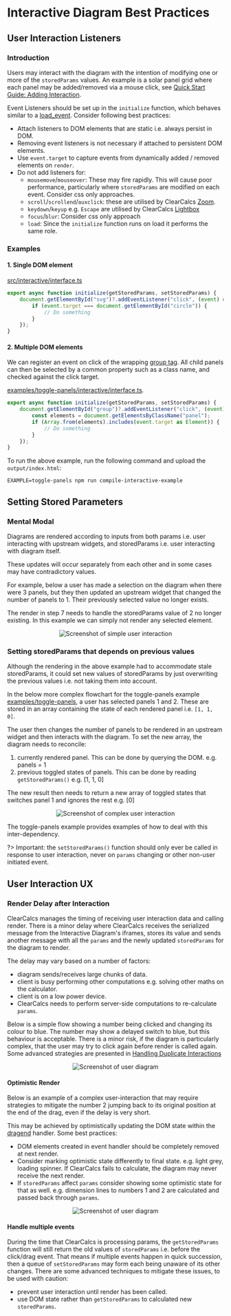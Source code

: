 # Interactive Diagram Best Practices

## User Interaction Listeners

### Introduction

Users may interact with the diagram with the intention of modifying one or more of the `storedParams` values. An example is a solar panel grid where each panel may be added/removed via a mouse click, see [Quick Start Guide: Adding Interaction](/quick-start-guide?id=adding-interaction "Adding Interaction").

Event Listeners should be set up in the `initialize` function, which behaves similar to a [load_event](https://developer.mozilla.org/en-US/docs/Web/API/Window/load_event). Consider following best practices:

-   Attach listeners to DOM elements that are static i.e. always persist in DOM.
-   Removing event listeners is not necessary if attached to persistent DOM elements.
-   Use `event.target` to capture events from dynamically added / removed elements on `render`.
-   Do not add listeners for:
    -   `mousemove`/`mouseover`: These may fire rapidly. This will cause poor performance, particularly where `storedParams` are modified on each event. Consider css only approaches.
    -   `scroll`/`scrollend`/`auxclick`: these are utilised by ClearCalcs [Zoom](/global-capabilities?id=zoom-amp-pan).
    -   `keydown`/`keyup` e.g. `Escape` are utilised by ClearCalcs [Lightbox](/global-capabilities?id=lightbox)
    -   `focus`/`blur`: Consider css only approach
    -   `load`: Since the `initialize` function runs on load it performs the same role.

### Examples

#### 1. Single DOM element

[src/interactive/interface.ts](https://github.com/ClearCalcs/custom-diagram-boilerplate/blob/main/src/interactive/interface.ts#L7)

```javascript
export async function initialize(getStoredParams, setStoredParams) {
    document.getElementById("svg")?.addEventListener("click", (event) => {
        if (event.target === document.getElementById("circle")) {
            // Do something
        }
    });
}
```

#### 2. Multiple DOM elements

We can register an event on click of the wrapping [group tag](https://github.com/ClearCalcs/custom-diagram-boilerplate/blob/main/examples/toggle-panels/interactive/main.html#L10). All child panels can then be selected by a common property such as a class name, and checked against the click target.

[examples/toggle-panels/interactive/interface.ts](https://github.com/ClearCalcs/custom-diagram-boilerplate/blob/main/examples/toggle-panels/interactive/interface.ts).

```javascript
export async function initialize(getStoredParams, setStoredParams) {
    document.getElementById("group")?.addEventListener("click", (event) => {
        const elements = document.getElementsByClassName("panel");
        if (Array.from(elements).includes(event.target as Element)) {
            // Do something
        }
    });
}
```

To run the above example, run the following command and upload the `output/index.html`:

```
EXAMPLE=toggle-panels npm run compile-interactive-example
```

## Setting Stored Parameters

### Mental Modal

Diagrams are rendered according to inputs from both params i.e. user interacting with upstream widgets, and storedParams i.e. user interacting with diagram itself.

These updates will occur separately from each other and in some cases may have contradictory values.

For example, below a user has made a selection on the diagram when there were 3 panels, but they then updated an upstream widget that changed the number of panels to 1. Their previously selected value no longer exists.

The render in step 7 needs to handle the storedParams value of 2 no longer existing. In this example we can simply not render any selected element.

<div style="text-align: center;">

![Screenshot of simple user interaction](_media/interactive-diagram-best-practices/user-interaction-simple-flowchart.jpg)

</div>

### Setting storedParams that depends on previous values

Although the rendering in the above example had to accommodate stale storedParams, it could set new values of storedParams by just overwriting the previous values i.e. not taking them into account.

In the below more complex flowchart for the toggle-panels example [examples/toggle-panels](https://github.com/ClearCalcs/custom-diagram-boilerplate/blob/main/examples/toggle-panels), a user has selected panels 1 and 2. These are stored in an array containing the state of each rendered panel i.e. `[1, 1, 0]`.

The user then changes the number of panels to be rendered in an upstream widget and then interacts with the diagram. To set the new array, the diagram needs to reconcile:

1. currently rendered panel. This can be done by querying the DOM. e.g. panels = 1
2. previous toggled states of panels. This can be done by reading `getStoredParams()` e.g. [1, 1, 0]

The new result then needs to return a new array of toggled states that switches panel 1 and ignores the rest e.g. [0]

<div style="text-align: center;">

![Screenshot of complex user interaction](_media/interactive-diagram-best-practices/user-interaction-complex-flowchart.jpg)

</div>

The toggle-panels example provides examples of how to deal with this inter-dependency.

?> Important: the `setStoredParams()` function should only ever be called in response to user interaction, never on `params` changing or other non-user initiated event.

## User Interaction UX

### Render Delay after Interaction

ClearCalcs manages the timing of receiving user interaction data and calling render. There is a minor delay where ClearCalcs receives the serialized message from the Interactive Diagram's iframes, stores its value and sends another message with all the `params` and the newly updated `storedParams` for the diagram to render.

The delay may vary based on a number of factors:

-   diagram sends/receives large chunks of data.
-   client is busy performing other computations e.g. solving other maths on the calculator.
-   client is on a low power device.
-   ClearCalcs needs to perform server-side computations to re-calculate `params`.

Below is a simple flow showing a number being clicked and changing its colour to blue. The number may show a delayed switch to blue, but this behaviour is acceptable. There is a minor risk, if the diagram is particularly complex, that the user may try to click again before render is called again. Some advanced strategies are presented in [Handling Duplicate Interactions](/interactive-diagram-best-practices?id=handle-multiple-events)

<div style="text-align: center;">

![Screenshot of user diagram](_media/interactive-diagram-best-practices/user-interaction-simple-states.png)

</div>

#### Optimistic Render

Below is an example of a complex user-interaction that may require strategies to mitigate the number 2 jumping back to its original position at the end of the drag, even if the delay is very short.

This may be achieved by optimistically updating the DOM state within the [dragend](https://developer.mozilla.org/en-US/docs/Web/API/HTMLElement/dragend_event) handler. Some best practices:

-   DOM elements created in event handler should be completely removed at next render.
-   Consider marking optimistic state differently to final state. e.g. light grey, loading spinner. If ClearCalcs fails to calculate, the diagram may never receive the next render.
-   If `storedParams` affect `params` consider showing some optimistic state for that as well. e.g. dimension lines to numbers 1 and 2 are calculated and passed back through `params`.

<div style="text-align: center;">

![Screenshot of user diagram](_media/interactive-diagram-best-practices/user-interaction-complex-states.png)

</div>

#### Handle multiple events

During the time that ClearCalcs is processing params, the `getStoredParams` function will still return the old values of `storedParams` i.e. before the click/drag event. That means if multiple events happen in quick succession, then a queue of `setStoredParams` may form each being unaware of its other changes. There are some advanced techniques to mitigate these issues, to be used with caution:

-   prevent user interaction until render has been called.
-   use DOM state rather than `getStoredParams` to calculated new `storedParams`.
